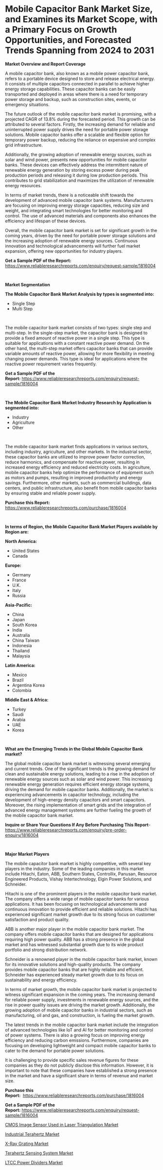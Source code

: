 <p><h1>Mobile Capacitor Bank Market Size, and Examines its Market Scope, with a Primary Focus on Growth Opportunities, and Forecasted Trends Spanning from 2024 to 2031</h1></p><p><strong>Market Overview and Report Coverage</strong></p>
<p><p>A mobile capacitor bank, also known as a mobile power capacitor bank, refers to a portable device designed to store and release electrical energy. It consists of multiple capacitors connected in parallel to achieve higher energy storage capabilities. These capacitor banks can be easily transported and deployed in areas where there is a need for temporary power storage and backup, such as construction sites, events, or emergency situations.</p><p>The future outlook of the mobile capacitor bank market is promising, with a projected CAGR of 13.8% during the forecasted period. This growth can be attributed to several factors. Firstly, the increasing demand for reliable and uninterrupted power supply drives the need for portable power storage solutions. Mobile capacitor banks offer a scalable and flexible option for temporary power backup, reducing the reliance on expensive and complex grid infrastructure.</p><p>Additionally, the growing adoption of renewable energy sources, such as solar and wind power, presents new opportunities for mobile capacitor banks. These devices can effectively address the intermittent nature of renewable energy generation by storing excess power during peak production periods and releasing it during low production periods. This contributes to grid stabilization and maximizes the utilization of renewable energy resources.</p><p>In terms of market trends, there is a noticeable shift towards the development of advanced mobile capacitor bank systems. Manufacturers are focusing on improving energy storage capacities, reducing size and weight, and integrating smart technologies for better monitoring and control. The use of advanced materials and components also enhances the efficiency and lifespan of these devices.</p><p>Overall, the mobile capacitor bank market is set for significant growth in the coming years, driven by the need for portable power storage solutions and the increasing adoption of renewable energy sources. Continuous innovation and technological advancements will further fuel market expansion, offering new opportunities for industry players.</p></p>
<p><strong>Get a Sample PDF of the Report:</strong> <a href="https://www.reliableresearchreports.com/enquiry/request-sample/1816004">https://www.reliableresearchreports.com/enquiry/request-sample/1816004</a></p>
<p>&nbsp;</p>
<p><strong>Market Segmentation</strong></p>
<p><strong>The Mobile Capacitor Bank Market Analysis by types is segmented into:</strong></p>
<p><ul><li>Single Step</li><li>Multi Step</li></ul></p>
<p>&nbsp;</p>
<p><p>The mobile capacitor bank market consists of two types: single step and multi-step. In the single-step market, the capacitor bank is designed to provide a fixed amount of reactive power in a single step. This type is suitable for applications with a constant reactive power demand. On the other hand, the multi-step market offers capacitor banks that can provide variable amounts of reactive power, allowing for more flexibility in meeting changing power demands. This type is ideal for applications where the reactive power requirement varies frequently.</p></p>
<p><strong>Get a Sample PDF of the Report:</strong>&nbsp;<a href="https://www.reliableresearchreports.com/enquiry/request-sample/1816004">https://www.reliableresearchreports.com/enquiry/request-sample/1816004</a></p>
<p>&nbsp;</p>
<p><strong>The Mobile Capacitor Bank Market Industry Research by Application is segmented into:</strong></p>
<p><ul><li>Industry</li><li>Agriculture</li><li>Other</li></ul></p>
<p>&nbsp;</p>
<p><p>The mobile capacitor bank market finds applications in various sectors, including industry, agriculture, and other markets. In the industrial sector, these capacitor banks are utilized to improve power factor correction, reduce harmonics, and compensate for reactive power, resulting in increased energy efficiency and reduced electricity costs. In agriculture, mobile capacitor banks help optimize the performance of equipment such as motors and pumps, resulting in improved productivity and energy savings. Furthermore, other markets, such as commercial buildings, data centers, and public infrastructure, also benefit from mobile capacitor banks by ensuring stable and reliable power supply.</p></p>
<p><strong>Purchase this Report:</strong>&nbsp; <a href="https://www.reliableresearchreports.com/purchase/1816004">https://www.reliableresearchreports.com/purchase/1816004</a></p>
<p>&nbsp;</p>
<p><strong>In terms of Region, the Mobile Capacitor Bank Market Players available by Region are:</strong></p>
<p>
    <p> <strong> North America: </strong>
        <ul>
            <li>United States</li>
            <li>Canada</li>
        </ul>
        </p> 
    <p> <strong> Europe: </strong>
        <ul>
            <li>Germany</li>
            <li>France</li>
            <li>U.K.</li>
            <li>Italy</li>
            <li>Russia</li>
        </ul>
        </p> 
    <p> <strong> Asia-Pacific: </strong>
        <ul>
            <li>China</li>
            <li>Japan</li>
            <li>South Korea</li>
            <li>India</li>
            <li>Australia</li>
            <li>China Taiwan</li>
            <li>Indonesia</li>
            <li>Thailand</li>
            <li>Malaysia</li>
        </ul>
        </p> 
    <p> <strong> Latin America: </strong>
        <ul>
            <li>Mexico</li>
            <li>Brazil</li>
            <li>Argentina Korea</li>
            <li>Colombia</li>
        </ul>
        </p> 
    <p> <strong> Middle East & Africa: </strong>
        <ul>
            <li>Turkey</li>
            <li>Saudi</li>
            <li>Arabia</li>
            <li>UAE</li>
            <li>Korea</li>
        </ul>
    </p>
    </p>
<p>&nbsp;</p>
<p><strong>What are the Emerging Trends in the Global Mobile Capacitor Bank market?</strong></p>
<p><p>The global mobile capacitor bank market is witnessing several emerging and current trends. One of the significant trends is the growing demand for clean and sustainable energy solutions, leading to a rise in the adoption of renewable energy sources such as solar and wind power. This increasing renewable energy generation requires efficient energy storage systems, driving the demand for mobile capacitor banks. Additionally, the market is experiencing advancements in capacitor technology, including the development of high-energy density capacitors and smart capacitors. Moreover, the rising implementation of smart grids and the integration of advanced energy management systems are further fueling the growth of the mobile capacitor bank market.</p></p>
<p><strong>Inquire or Share Your Questions If Any Before Purchasing This Report</strong>- <a href="https://www.reliableresearchreports.com/enquiry/pre-order-enquiry/1816004">https://www.reliableresearchreports.com/enquiry/pre-order-enquiry/1816004</a></p>
<p>&nbsp;</p>
<p><strong>Major Market Players</strong></p>
<p><p>The mobile capacitor bank market is highly competitive, with several key players in the industry. Some of the leading companies in this market include Hitachi, Eaton, ABB, Southern States, Controllix, Panusan, Resource Engineered Products, Vishay Intertechnology, Elgin Power Solutions, and Schneider.</p><p>Hitachi is one of the prominent players in the mobile capacitor bank market. The company offers a wide range of mobile capacitor banks for various applications. It has been focusing on technological advancements and continuous innovation to provide efficient and reliable solutions. Hitachi has experienced significant market growth due to its strong focus on customer satisfaction and product quality.</p><p>ABB is another major player in the mobile capacitor bank market. The company offers mobile capacitor banks that are designed for applications requiring high power quality. ABB has a strong presence in the global market and has witnessed substantial growth due to its wide product portfolio and strong distribution network.</p><p>Schneider is a renowned player in the mobile capacitor bank market, known for its innovative solutions and high-quality products. The company provides mobile capacitor banks that are highly reliable and efficient. Schneider has experienced steady market growth due to its focus on sustainability and energy efficiency.</p><p>In terms of market growth, the mobile capacitor bank market is projected to witness significant expansion in the coming years. The increasing demand for reliable power supply, investments in renewable energy sources, and the rise in power quality issues are driving the market growth. Additionally, the growing adoption of mobile capacitor banks in industrial sectors, such as manufacturing, oil and gas, and construction, is fueling the market growth.</p><p>The latest trends in the mobile capacitor bank market include the integration of advanced technologies like IoT and AI for better monitoring and control of power systems. There is also a growing focus on improving energy efficiency and reducing carbon emissions. Furthermore, companies are focusing on developing lightweight and compact mobile capacitor banks to cater to the demand for portable power solutions.</p><p>It is challenging to provide specific sales revenue figures for these companies as they do not publicly disclose this information. However, it is important to note that these companies have established a strong presence in the market and have a significant share in terms of revenue and market size.</p></p>
<p><strong>Purchase this Report:</strong>&nbsp;&nbsp;<a href="https://www.reliableresearchreports.com/purchase/1816004">https://www.reliableresearchreports.com/purchase/1816004</a></p>
<p></p>
<p><strong>Get a Sample PDF of the Report:</strong>&nbsp;<a href="https://www.reliableresearchreports.com/enquiry/request-sample/1816004">https://www.reliableresearchreports.com/enquiry/request-sample/1816004</a></p>
<p><p><a href="https://github.com/abbypearson7765/Market-Research-Report-List-2/blob/main/cmos-image-sensor-used-in-laser-triangulation-market.md">CMOS Image Sensor Used in Laser Triangulation Market</a></p><p><a href="https://github.com/jonneygiverf/Market-Research-Report-List-2/blob/main/industrial-terahertz-market.md">Industrial Terahertz Market</a></p><p><a href="https://github.com/prosalinda88/Market-Research-Report-List-2/blob/main/x-ray-grating-market.md">X-Ray Grating Market</a></p><p><a href="https://github.com/dziulagalemab/Market-Research-Report-List-2/blob/main/terahertz-sensing-system-market.md">Terahertz Sensing System Market</a></p><p><a href="https://github.com/amae102299/Market-Research-Report-List-2/blob/main/ltcc-power-dividers-market.md">LTCC Power Dividers Market</a></p></p>